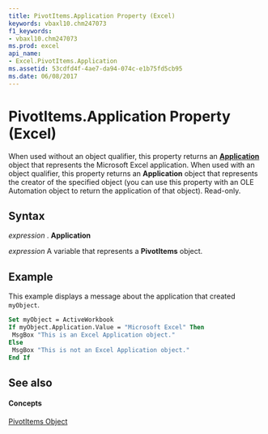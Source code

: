 ```yaml
---
title: PivotItems.Application Property (Excel)
keywords: vbaxl10.chm247073
f1_keywords:
- vbaxl10.chm247073
ms.prod: excel
api_name:
- Excel.PivotItems.Application
ms.assetid: 53cdfd4f-4ae7-da94-074c-e1b75fd5cb95
ms.date: 06/08/2017
---
```



# PivotItems.Application Property (Excel)

When used without an object qualifier, this property returns an  **[Application](Excel.Application(objec).md)** object that represents the Microsoft Excel application. When used with an object qualifier, this property returns an **Application** object that represents the creator of the specified object (you can use this property with an OLE Automation object to return the application of that object). Read-only.


## Syntax

 _expression_ . **Application**

 _expression_ A variable that represents a **PivotItems** object.


## Example

This example displays a message about the application that created  `myObject`.


```vb
Set myObject = ActiveWorkbook 
If myObject.Application.Value = "Microsoft Excel" Then 
 MsgBox "This is an Excel Application object." 
Else 
 MsgBox "This is not an Excel Application object." 
End If
```


## See also


#### Concepts


[PivotItems Object](Excel.PivotItems.md)

